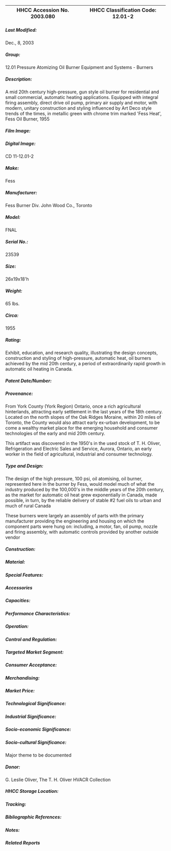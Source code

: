 | **HHCC Accession No. 2003.080** |**HHCC Classification Code:  12.01-2**|
| ----------- | ----------- |

##### Last Modified:
Dec., 8, 2003

##### Group:
12.01 Pressure Atomizing Oil Burner Equipment and Systems - Burners

##### Description:
A mid 20th century high-pressure, gun style oil burner for residential and small commercial, automatic heating applications. Equipped with integral firing assembly, direct drive oil pump, primary air supply and motor, with modern, unitary construction and styling influenced by Art Deco style trends of the times, in metallic green with chrome trim marked 'Fess Heat', Fess Oil Burner, 1955

##### Film Image:


##### Digital Image:
CD 11-12.01-2

##### Make:
Fess

##### Manufacturer:
Fess Burner Div. John Wood Co., Toronto

##### Model:
FNAL

##### Serial No.:
23539

##### Size:
26x19x18'h

##### Weight:
65 lbs.

##### Circa:
1955

##### Rating:
Exhibit, education, and research quality, illustrating the design concepts, construction and styling of high-pressure, automatic heat, oil burners achieved by the mid 20th century, a period of extraordinarily rapid growth in automatic oil heating in Canada.

##### Patent Date/Number:


##### Provenance:
From York County (York Region) Ontario, once a rich agricultural hinterlands, attracting early settlement in the last years of the 18th century. Located on the north slopes of the Oak Ridges Moraine, within 20 miles of Toronto, the County would also attract early ex-urban development, to be come a wealthy market place for the emerging household and consumer technologies of the early and mid 20th century. 

This artifact was discovered in the 1950's in the used stock of T. H. Oliver, Refrigeration and Electric Sales and Service, Aurora, Ontario, an early worker in the field of agricultural, industrial and consumer technology.

##### Type and Design:
The design of the high pressure, 100 psi, oil atomising,  oil burner, represented here in the burner by Fess, would model much of what the industry produced by the 100,000's in the middle years of the 20th century, as the market for automatic oil heat grew exponentially in Canada, made possible, in turn, by the reliable delivery  of stable #2 fuel oils to urban and much of rural Canada 

These burners were largely an assembly of parts with the primary manufacturer providing the engineering and housing on which the component parts were hung on: including, a motor, fan, oil pump, nozzle and firing assembly, with automatic controls provided by another outside vendor

##### Construction:


##### Material:


##### Special Features:


##### Accessories


##### Capacities:


##### Performance Characteristics:


##### Operation:


##### Control and Regulation:


##### Targeted Market Segment:


##### Consumer Acceptance:


##### Merchandising:


##### Market Price:


##### Technological Significance:


##### Industrial Significance:


##### Socio-economic Significance:


##### Socio-cultural Significance:
Major theme to be documented

##### Donor:
G. Leslie Oliver, The T. H. Oliver HVACR Collection

##### HHCC Storage Location:


##### Tracking:


##### Bibliographic References:


##### Notes:


##### Related Reports


